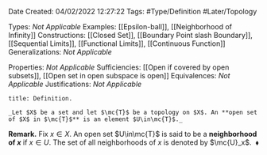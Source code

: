 <div class="topSpace"></div>

Date Created: 04/02/2022 12:27:22
Tags: #Type/Definition #Later/Topology

Types: _Not Applicable_
Examples: [[Epsilon-ball]], [[Neighborhood of Infinity]]
Constructions: [[Closed Set]], [[Boundary Point slash Boundary]], [[Sequential Limits]], [[Functional Limits]], [[Continuous Function]]
Generalizations: _Not Applicable_

Properties: _Not Applicable_
Sufficiencies: [[Open if covered by open subsets]], [[Open set in open subspace is open]]
Equivalences: _Not Applicable_
Justifications: _Not Applicable_

``` ad-Definition
title: Definition.

_Let $X$ be a set and let $\mc{T}$ be a topology on $X$. An **open set of $X$ in $\mc{T}$** is an element $U\in\mc{T}$._

```

**Remark.** Fix $x\in X$. An open set $U\in\mc{T}$ is said to be a **neighborhood of $x$** if $x\in U$. The set of all neighborhoods of $x$ is denoted by $\mc{U}_x$.<span style="float:right;">$\blacklozenge$</span>
